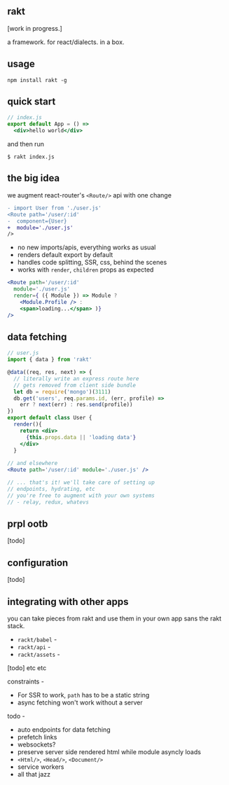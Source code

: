 rakt
---

[work in progress.]

a framework. for react/dialects. in a box.

usage 
--- 

`npm install rakt -g`

quick start
---

```jsx
// index.js
export default App = () => 
  <div>hello world</div>
```

and then run 

```
$ rakt index.js   
```

the big idea 
---

we augment react-router's `<Route/>` api with one change

```diff
- import User from './user.js'
<Route path='/user/:id'
-  component={User}
+  module='./user.js'
/>
```

- no new imports/apis, everything works as usual
- renders default export by default 
- handles code splitting, SSR, css, behind the scenes 
- works with `render`, `children` props as expected 


```jsx
<Route path='/user/:id'
  module='./user.js'
  render={ ({ Module }) => Module ? 
    <Module.Profile /> : 
    <span>loading...</span> )}
/>
``` 

data fetching
---

```jsx
// user.js
import { data } from 'rakt'

@data((req, res, next) => {  
  // literally write an express route here 
  // gets removed from client side bundle
  let db = require('mongo')(3111)
  db.get('users', req.params.id, (err, profile) => 
    err ? next(err) : res.send(profile))  
})
export default class User {
  render(){
    return <div>
      {this.props.data || 'loading data'}
    </div>  
  }
  
// and elsewhere 
<Route path='/user/:id' module='./user.js' />

// ... that's it! we'll take care of setting up 
// endpoints, hydrating, etc
// you're free to augment with your own systems 
// - relay, redux, whatevs 
```


prpl ootb
---

[todo]


configuration
---

[todo]


integrating with other apps
---

you can take pieces from rakt and use them in your own app sans the rakt stack. 

- `rackt/babel` - 
- `rackt/api` - 
- `rackt/assets` - 

[todo] etc etc 


constraints -

- For SSR to work, `path` has to be a static string
- async fetching won't work without a server

todo - 

- auto endpoints for data fetching 
- prefetch links
- websockets?
- preserve server side rendered html while module asyncly loads 
- `<Html/>`, `<Head/>`, `<Document/>`
- service workers
- all that jazz
